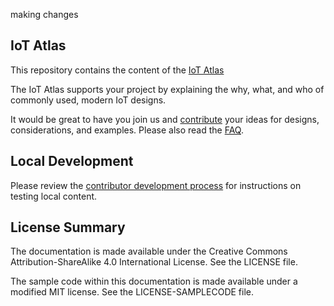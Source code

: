 making changes

## IoT Atlas

This repository contains the content of the [IoT Atlas](http://iotatlas.net)

The IoT Atlas supports your project by explaining the why, what, and who of commonly used, modern IoT designs.

It would be great to have you join us and [contribute](https://github.com/aws/iot-atlas/blob/main/CONTRIBUTING.md) your ideas for designs, considerations, and examples. Please also read the [FAQ](https://github.com/aws/iot-atlas/blob/main/FAQ.md).

## Local Development

Please review the [contributor development process](https://github.com/aws/iot-atlas/blob/main/src/README.md) for instructions on testing local content.

## License Summary

The documentation is made available under the Creative Commons Attribution-ShareAlike 4.0 International License. See the LICENSE file.

The sample code within this documentation is made available under a modified MIT license. See the LICENSE-SAMPLECODE file.
